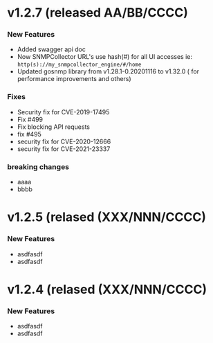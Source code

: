 # v1.2.7 (released AA/BB/CCCC)


### New Features

* Added swagger api doc
* Now SNMPCollector URL's use hash(#) for all UI accesses ie: `http(s)://my_snmpcollector_engine/#/home`
* Updated gosnmp library from  v1.28.1-0.20201116 to v1.32.0 ( for performance improvements and others) 

### Fixes

* Security fix for CVE-2019-17495
* Fix #499
* Fix blocking API requests
* fix #495
* security fix for CVE-2020-12666
* security fix for CVE-2021-23337

### breaking changes

* aaaa
* bbbb


# v1.2.5 (relased (XXX/NNN/CCCC)

### New Features

 * asdfasdf
 * asdfasdf


# v1.2.4 (relased (XXX/NNN/CCCC)

### New Features

 * asdfasdf
 * asdfasdf
